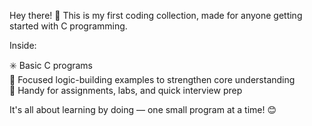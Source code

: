 Hey there! 👋 This is my first coding collection, made for anyone getting started with C programming. 

Inside:    

✳️ Basic C programs                                                                                                                                                                               
  📌 Focused logic-building examples to strengthen core understanding  
🧾 Handy for assignments, labs, and quick interview prep



It's all about learning by doing — one small program at a time! 😊


